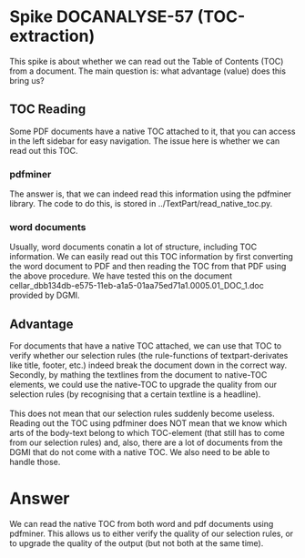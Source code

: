 # Spike DOCANALYSE-57 (TOC-extraction)

This spike is about whether we can read out the Table of Contents (TOC) from a document.
The main question is: what advantage (value) does this bring us?

## TOC Reading

Some PDF documents have a native TOC attached to it, that you can access in the left
sidebar for easy navigation. The issue here is whether we can read out this TOC.

### pdfminer

The answer is, that we can indeed read this information using the pdfminer library.
The code to do this, is stored in ../TextPart/read_native_toc.py.

### word documents

Usually, word documents conatin a lot of structure, including TOC information.
We can easily read out this TOC information by first converting the word document
to PDF and then reading the TOC from that PDF using the above procedure.
We have tested this on the document cellar_dbb134db-e575-11eb-a1a5-01aa75ed71a1.0005.01_DOC_1.doc 
provided by DGMI.

## Advantage

For documents that have a native TOC attached, we can use that TOC to verify whether 
our selection rules (the rule-functions of textpart-derivates like title, footer, etc.)
indeed break the document down in the correct way. Secondly, by mathing the textlines
from the document to native-TOC elements, we could use the native-TOC to upgrade
the quality from our selection rules (by recognising that a certain textline is a headline).
<br />
<br />
This does not mean that our selection rules suddenly become useless. Reading out the TOC 
using pdfminer does NOT mean that we know which arts of the body-text belong to which
TOC-element (that still has to come from our selection rules) and, also, there are a lot of
documents from the DGMI that do not come with a native TOC. We also need to be able to handle
those.

# Answer
We can read the native TOC from both word and pdf documents using pdfminer. This allows
us to either verify the quality of our selection rules, or to upgrade the quality of the 
output (but not both at the same time).
